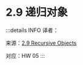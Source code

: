 # 2.9 递归对象

:::details INFO
译者：

来源：[2.9 Recursive Objects](http://www.composingprograms.com/pages/29-recursive-objects.html)

对应：HW 05
:::
